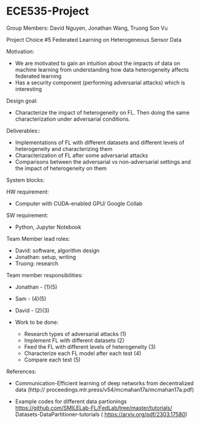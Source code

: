 # ECE535-Project

Group Members: David Nguyen, Jonathan Wang, Truong Son Vu

Project Choice #5 Federated Learning on Heterogeneous Sensor Data

Motivation: 
* We are motivated to gain an intuition about the impacts of data on machine learning from understanding how data heterogeneity affects federated learning
* Has a security component (performing adversarial attacks) which is interesting

Design goal:
* Characterize the impact of heterogeneity on FL. Then doing the same characterization under adversarial conditions.

Deliverables::
* Implementations of FL with different datasets and different levels of heterogeneity and characterizing them
* Characterization of FL after some adversarial attacks
* Comparisons between the adversarial vs non-adversarial settings and the impact of heterogeneity on them

System blocks:

HW requirement:
* Computer with CUDA-enabled GPU/ Google Collab

SW requirement:
* Python, Jupyter Notebook

Team Member lead roles:
* David: software, algorithm design
* Jonathan: setup, writing
* Truong: research

Team member responsibilities:
* Jonathan - (1)(5)
* Sam - (4)(5)
* David - (2)(3)

* Work to be done:
  * Research types of adversarial attacks (1)
  * Implement FL with different datasets (2)
  * Feed the FL with different levels of heterogeneity (3)
  * Characterize each FL model after each test (4)
  * Compare each test (5)

References:
* Communication-Efficient learning of deep networks from decentralized data (http://
proceedings.mlr.press/v54/mcmahan17a/mcmahan17a.pdf)

* Example codes for different data partionings https://github.com/SMILELab-FL/FedLab/tree/master/tutorials/
Datasets-DataPartitioner-tutorials ( https://arxiv.org/pdf/2303.17580)
